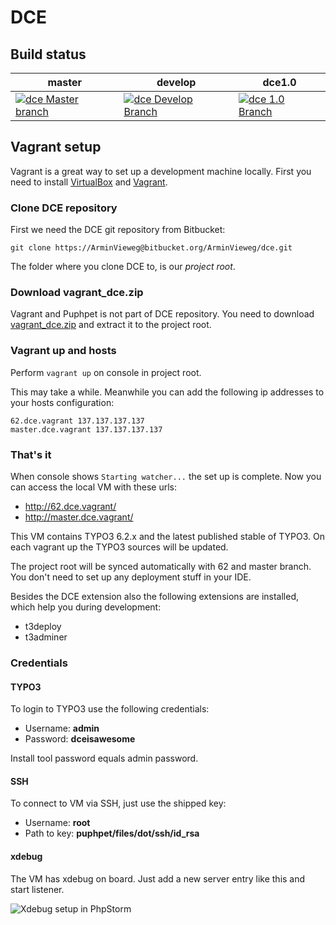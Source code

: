 # DCE #

## Build status ##

|master|develop|dce1.0|
|---------|----------|---------|
|[![dce Master branch](http://ci.v.ieweg.de/build-status/image/5?branch=master)](http://ci.v.ieweg.de/build-status/view/5?branch=master)|[![dce Develop Branch](http://ci.v.ieweg.de/build-status/image/5?branch=develop)](http://ci.v.ieweg.de/build-status/view/5?branch=develop)|[![dce 1.0 Branch](http://ci.v.ieweg.de/build-status/image/5?branch=dce1.0)](http://ci.v.ieweg.de/build-status/view/5?branch=dce1.0)|


## Vagrant setup ##

Vagrant is a great way to set up a development machine locally. First you need to install [VirtualBox](https://www.virtualbox.org/wiki/Downloads) and [Vagrant](http://www.vagrantup.com/downloads.html).


### Clone DCE repository ###
First we need the DCE git repository from Bitbucket:

`git clone https://ArminVieweg@bitbucket.org/ArminVieweg/dce.git`

The folder where you clone DCE to, is our *project root*.


### Download vagrant_dce.zip ###

Vagrant and Puphpet is not part of DCE repository. You need to download [vagrant_dce.zip](https://bitbucket.org/ArminVieweg/dce/downloads/vagrant_dce.zip) and extract it to the project root.


### Vagrant up and hosts ###

Perform `vagrant up` on console in project root.

This may take a while. Meanwhile you can add the following ip addresses to your hosts configuration:

```
62.dce.vagrant 137.137.137.137
master.dce.vagrant 137.137.137.137
```


### That's it ###

When console shows `Starting watcher...` the set up is complete. Now you can access the local VM with these urls:

* http://62.dce.vagrant/
* http://master.dce.vagrant/

This VM contains TYPO3 6.2.x and the latest published stable of TYPO3. On each vagrant up the TYPO3 sources will be updated.

The project root will be synced automatically with 62 and master branch. You don't need to set up any deployment stuff in your IDE.

Besides the DCE extension also the following extensions are installed, which help you during development:

* t3deploy
* t3adminer


### Credentials ###

#### TYPO3 ####

To login to TYPO3 use the following credentials:

* Username: **admin**
* Password: **dceisawesome**

Install tool password equals admin password.


#### SSH ####

To connect to VM via SSH, just use the shipped key:

* Username: **root**
* Path to key: **puphpet/files/dot/ssh/id_rsa**


#### xdebug ####

The VM has xdebug on board. Just add a new server entry like this and start listener.

![Xdebug setup in PhpStorm](https://bitbucket.org/repo/geoap7/images/3497141946-2015-02-23_2358.png)